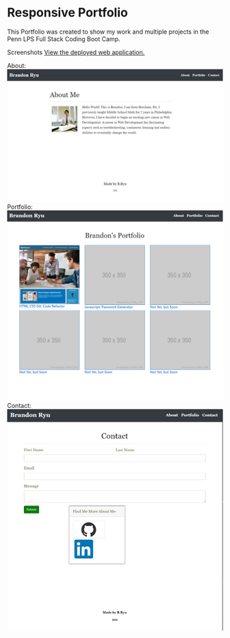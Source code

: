 # Responsive Portfolio

This Portfolio was created to show my work and multiple projects in the Penn LPS Full Stack Coding Boot Camp.

Screenshots
[View the deployed web application.](https://bryu0116.github.io/Reponsive-Portfolio/)

About:
<img src="Assets/AboutScreenshot.jpg" alt="About screenshot">
Portfolio:
<img src="Assets/PortfolioScreenshot.jpg" alt="Portfolio page screenshot">
Contact:
<img src="Assets/ContactScreenshot.jpg" alt="Contact page screenshot">